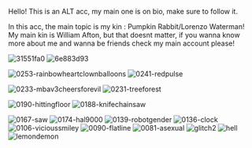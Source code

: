 Hello! This is an ALT acc, my main one is on bio, make sure to follow it.

In this acc, the main topic is my kin : Pumpkin Rabbit/Lorenzo Waterman!
My main kin is William Afton, but that doesnt matter, if you wanna know more about me and wanna be friends check my main account please!

![31551fa0](https://github.com/user-attachments/assets/3daf56db-166f-4482-86db-0e4429211b42)
![6e883d93](https://github.com/user-attachments/assets/0eb65291-fd5b-4eee-947b-7b7667ddbe6c)



![0253-rainbowheartclownballoons](https://github.com/user-attachments/assets/f701ee8f-130e-4419-937a-811e5049eed3)
![0241-redpulse](https://github.com/user-attachments/assets/e4672c77-c72b-42c8-b304-25ccb1c1833e)

![0233-mbav3cheersforevil](https://github.com/user-attachments/assets/273b83a2-1dff-470a-bde9-8d005d2340b3)
![0231-treeforest](https://github.com/user-attachments/assets/6ff5d682-496f-432d-8b9b-41212eccc2ca)

![0190-hittingfloor](https://github.com/user-attachments/assets/c70ae24a-0ed3-46b2-90ff-982aad8bbdff)
![0188-knifechainsaw](https://github.com/user-attachments/assets/ca04ab44-32aa-41d9-ae33-70786020b91c)

![0167-saw](https://github.com/user-attachments/assets/394796f1-69c5-4aaf-b8b5-0928e097d00e)
![0174-hal9000](https://github.com/user-attachments/assets/5148fbbe-28a0-4455-9812-db396fbd1d7e)
![0139-robotgender](https://github.com/user-attachments/assets/6bc616ab-4361-4e78-bfdc-78a02e43843c)
![0136-clock](https://github.com/user-attachments/assets/e09cb14a-c896-4326-ac37-9c6c20fdb732)
![0106-vicioussmiley](https://github.com/user-attachments/assets/d829af6e-ce79-4a6c-9f56-f08331a3e80f)
![0090-flatline](https://github.com/user-attachments/assets/91cb7302-b848-43fe-a95a-916368b97118)
![0081-asexual](https://github.com/user-attachments/assets/34cccf87-0600-4f53-86e6-ae64034007c4)
![glitch2](https://github.com/user-attachments/assets/4cb216f4-f8c4-4ba8-a39f-13def8cc619f)
![hell](https://github.com/user-attachments/assets/de308e07-adbe-4516-9000-af3ff6273203)
![lemondemon](https://github.com/user-attachments/assets/46123c27-2b1c-44f9-bbc6-6b651b2e73b3)

